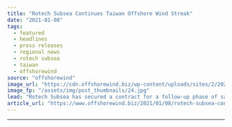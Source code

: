 ```yaml
---
title: "Rotech Subsea Continues Taiwan Offshore Wind Streak"
date: "2021-01-08"
tags: 
  - featured
  - headlines
  - press releases
  - regional news
  - rotech subsea
  - taiwan
  - offshorewind
source: "offshorewind"
image_url: "https://cdn.offshorewind.biz/wp-content/uploads/sites/2/2021/01/07153003/rotech.jpg"
image_fp: "/assets/img/post_thumbnails/24.jpg"
lead: "Rotech Subsea has secured a contract for a follow-up phase of sand wave clearance"
article_url: "https://www.offshorewind.biz/2021/01/08/rotech-subsea-continues-taiwan-offshore-wind-streak/"
---
```


---
